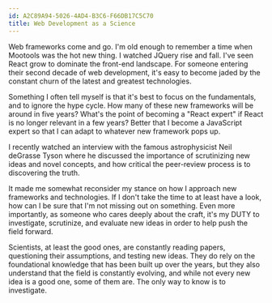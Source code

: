 ```yaml
---
id: A2C89A94-5026-4AD4-B3C6-F66DB17C5C70
title: Web Development as a Science
---
```


Web frameworks come and go. I\'m old enough to remember a time when
Mootools was the hot new thing. I watched JQuery rise and fall. I\'ve
seen React grow to dominate the front-end landscape. For someone
entering their second decade of web development, it\'s easy to become
jaded by the constant churn of the latest and greatest technologies.

Something I often tell myself is that it\'s best to focus on the
fundamentals, and to ignore the hype cycle. How many of these new
frameworks will be around in five years? What\'s the point of becoming a
\"React expert\" if React is no longer relevant in a few years? Better
that I become a JavaScript expert so that I can adapt to whatever new
framework pops up.

I recently watched an interview with the famous astrophysicist Neil
deGrasse Tyson where he discussed the importance of scrutinizing new
ideas and novel concepts, and how critical the peer-review process is to
discovering the truth.

It made me somewhat reconsider my stance on how I approach new
frameworks and technologies. If I don\'t take the time to at least have
a look, how can I be sure that I\'m not missing out on something. Even
more importantly, as someone who cares deeply about the craft, it\'s my
DUTY to investigate, scrutinize, and evaluate new ideas in order to help
push the field forward.

Scientists, at least the good ones, are constantly reading papers,
questioning their assumptions, and testing new ideas. They do rely on
the foundational knowledge that has been built up over the years, but
they also understand that the field is constantly evolving, and while
not every new idea is a good one, some of them are. The only way to know
is to investigate.
